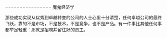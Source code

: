 ================ 魔鬼经济学

那些成功实现从优秀到卓越转变的公司的人士心里十分清楚，任何卓越公司的最终飞跃，靠的不是市场，不是技术，不是竞争，也不是产品。有一件事比其他任何事都举足轻重：那就是招聘并留住好的员工。